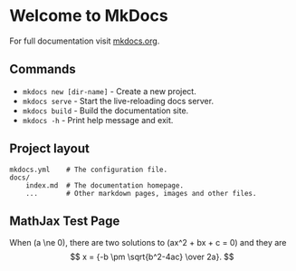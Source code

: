 # Welcome to MkDocs

For full documentation visit [mkdocs.org](https://www.mkdocs.org).

## Commands

* `mkdocs new [dir-name]` - Create a new project.
* `mkdocs serve` - Start the live-reloading docs server.
* `mkdocs build` - Build the documentation site.
* `mkdocs -h` - Print help message and exit.

## Project layout

    mkdocs.yml    # The configuration file.
    docs/
        index.md  # The documentation homepage.
        ...       # Other markdown pages, images and other files.

## MathJax Test Page

When \(a \ne 0\), there are two solutions to \(ax^2 + bx + c = 0\) and they are
$$ x = {-b \pm \sqrt{b^2-4ac} \over 2a}. $$

